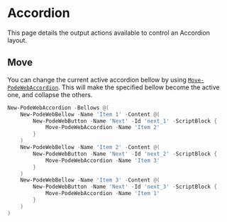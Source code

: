 # Accordion

This page details the output actions available to control an Accordion layout.

## Move

You can change the current active accordion bellow by using [`Move-PodeWebAccordion`](../../../Functions/Outputs/Move-PodeWebAccordion). This will make the specified bellow become the active one, and collapse the others.

```powershell
New-PodeWebAccordion -Bellows @(
    New-PodeWebBellow -Name 'Item 1' -Content @(
        New-PodeWebButton -Name 'Next' -Id 'next_1' -ScriptBlock {
            Move-PodeWebAccordion -Name 'Item 2'
        }
    )
    New-PodeWebBellow -Name 'Item 2' -Content @(
        New-PodeWebButton -Name 'Next' -Id 'next_2' -ScriptBlock {
            Move-PodeWebAccordion -Name 'Item 3'
        }
    )
    New-PodeWebBellow -Name 'Item 3' -Content @(
        New-PodeWebButton -Name 'Next' -Id 'next_3' -ScriptBlock {
            Move-PodeWebAccordion -Name 'Item 1'
        }
    )
)
```
